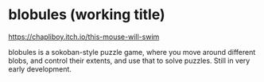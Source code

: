 # blobules (working title)

https://chapliboy.itch.io/this-mouse-will-swim

blobules is a sokoban-style puzzle game, where you move around different blobs,
and control their extents, and use that to solve puzzles.
Still in very early development.
